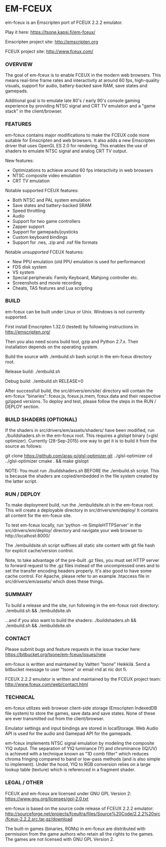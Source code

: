 # EM-FCEUX #

em-fceux is an Emscripten port of FCEUX 2.2.2 emulator.

Play it here: https://tsone.kapsi.fi/em-fceux/

Emscripten project site: http://emscripten.org

FCEUX project site: http://www.fceux.com/


### OVERVIEW ###

The goal of em-fceux is to enable FCEUX in the modern web browsers.
This means real-time frame rates and interactivity at around 60 fps,
high-quality visuals, support for audio, battery-backed save RAM, save
states and gamepads.

Additional goal is to emulate late 80's / early 90's console gaming
experience by providing NTSC signal and CRT TV emulation and a
"game stack" in the client/browser.


### FEATURES ###

em-fceux contains major modifications to make the FCEUX code more suitable
for Emscripten and web browsers. It also adds a new Emscripten driver that
uses OpenGL ES 2.0 for rendering. This enables the use of shaders to
emulate NTSC signal and analog CRT TV output.

New features:

* Optimizations to achieve around 60 fps interactivity in web browsers
* NTSC composite video emulation
* CRT TV emulation

Notable supported FCEUX features:

* Both NTSC and PAL system emulation
* Save states and battery-backed SRAM
* Speed throttling
* Audio
* Support for two game controllers
* Zapper support
* Support for gamepads/joysticks
* Custom keyboard bindings
* Support for .nes, .zip and .nsf file formats

Notable *unsupported* FCEUX features:

* New PPU emulation (old PPU emulation is used for performance)
* FDS disk system
* VS system
* Special peripherals: Family Keyboard, Mahjong controller etc.
* Screenshots and movie recording
* Cheats, TAS features and Lua scripting


### BUILD ###

em-fceux can be built under Linux or Unix. Windows is not currently supported.

First install Emscripten 1.32.0 (tested) by following instructions in:
http://emscripten.org/

Then you also need scons build tool, gzip and Python 2.7.x. Their installation
depends on the operating system.

Build the source with ./embuild.sh bash script in the em-fceux directory root.

Release build: ./embuild.sh

Debug build: ./embuild.sh RELEASE=0

After successfull build, the src/drivers/em/site/ directory will contain
the em-fceux "binaries": fceux.js, fceux.js.mem, fceux.data and their respective
gzipped versions. To deploy and test, please follow the steps in the RUN / DEPLOY
section.


### BUILD SHADERS (OPTIONAL) ###

If the shaders in src/drivers/em/assets/shaders/ have been modified,
run ./buildshaders.sh in the em-fceux root. This requires a *glslopt* binary
(=glsl optimizer). Currently (28-Sep-2015) one way to get it is to build
it from the source as follows:

git clone https://github.com/aras-p/glsl-optimizer.git ../glsl-optimizer
cd ../glsl-optimizer
cmake . && make glslopt

NOTE: You must run ./buildshaders.sh BEFORE the ./embuild.sh script. This is because
the shaders are copied/embedded in the file system created by the latter script.


### RUN / DEPLOY ###

To make deployment build, run the ./embuildsite.sh in the em-fceux root.
This will create a deployable directory in src/drivers/em/deploy/
It contains all content for the em-fceux site.

To test em-fceux locally, run 'python -m SimpleHTTPServer' in the
src/drivers/em/deploy/ directory and navigate your web browser to
http://localhost:8000/

The ./embuildsite.sh script suffixes all static site content with git file hash
for explicit cache/version control.

Note, to take advantage of the pre-built .gz files, you must set HTTP server to
forward request to the .gz files instead of the uncompressed ones and to set the
transfer encoding headers properly. It's also good to have some cache control.
For Apache, please refer to an example .htaccess file in src/drivers/em/assets/
which does these things.


### SUMMARY ###

To build a release and the site, run following in the em-fceux root directory:
./embuild.sh && ./embuildsite.sh

...and if you also want to build the shaders:
./buildshaders.sh && ./embuild.sh && ./embuildsite.sh


### CONTACT ###

Please submit bugs and feature requests in the issue tracker here:
https://bitbucket.org/tsone/em-fceux/issues/new

em-fceux is written and maintained by Valtteri "tsone" Heikkilä.
Send a bitbucket message to user "tsone" or email rnd at nic dot fi.

FCEUX 2.2.2 emulator is written and maintained by the FCEUX project team:
http://www.fceux.com/web/contact.html


### TECHNICAL ###

em-fceux utilizes web browser client-side storage (Emscripten IndexedDB
file system) to store the games, save data and save states. None of these
are ever transmitted out from the client/browser.

Emulator settings and input bindings are stored in localStorage.
Web Audio API is used for the audio and Gamepad API for the gamepads.

em-fceux implements NTSC signal emulation by modeling the composite YIQ
output. The separation of YIQ luminance (Y) and chrominance (IQ/UV) is
achieved with a technique known as "1D comb filter" which reduces chroma
fringing compared to band or low-pass methods (and is also simple to
implement). Under the hood, YIQ to RGB conversion relies on a large lookup
table (texture) which is referenced in a fragment shader.


### LEGAL / OTHER ###

FCEUX and em-fceux are licensed under GNU GPL Version 2:
https://www.gnu.org/licenses/gpl-2.0.txt

em-fceux is based on the source code release of FCEUX 2.2.2 emulator: 
http://sourceforge.net/projects/fceultra/files/Source%20Code/2.2.2%20src/fceux-2.2.2.src.tar.gz/download

The built-in games (binaries, ROMs) in em-fceux are distributed with permission
from the game authors who retain all the rights to the games. The games are
not licensed with GNU GPL Version 2.

